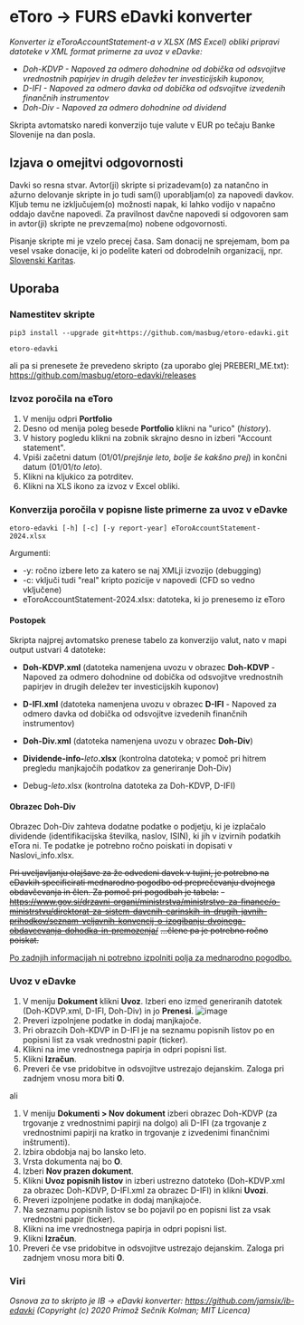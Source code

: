 
# eToro -> FURS eDavki konverter

_Konverter iz eToroAccountStatement-a v XLSX (MS Excel) obliki pripravi datoteke v XML format primerne za uvoz v eDavke:_
* _Doh-KDVP - Napoved za odmero dohodnine od dobička od odsvojitve vrednostnih papirjev in drugih deležev ter investicijskih kuponov,_
* _D-IFI - Napoved za odmero davka od dobička od odsvojitve izvedenih finančnih instrumentov_
* _Doh-Div - Napoved za odmero dohodnine od dividend_

Skripta avtomatsko naredi konverzijo tuje valute v EUR po tečaju Banke Slovenije na dan posla.

## Izjava o omejitvi odgovornosti

Davki so resna stvar. Avtor(ji) skripte si prizadevam(o) za natančno in ažurno delovanje skripte in jo tudi sam(i)
uporabljam(o) za napovedi davkov. Kljub temu ne izključujem(o) možnosti napak, ki lahko vodijo v napačno oddajo davčne
napovedi. Za pravilnost davčne napovedi si odgovoren sam in avtor(ji) skripte ne prevzema(mo) nobene odgovornosti.

Pisanje skripte mi je vzelo precej časa. Sam donacij ne sprejemam, bom pa vesel vsake donacije, ki jo podelite kateri od dobrodelnih organizacij, npr. [Slovenski Karitas](https://www.karitas.si/daruj/donacija/).

## Uporaba

### Namestitev skripte

```
pip3 install --upgrade git+https://github.com/masbug/etoro-edavki.git
```

```
etoro-edavki
```

ali pa si prenesete že prevedeno skripto (za uporabo glej PREBERI_ME.txt):
https://github.com/masbug/etoro-edavki/releases

### Izvoz poročila na eToro

1. V meniju odpri **Portfolio**
2. Desno od menija poleg besede **Portfolio** klikni na "urico" (_history_).
3. V history pogledu klikni na zobnik skrajno desno in izberi "Account statement".
4. Vpiši začetni datum (01/01/_prejšnje leto, bolje še kakšno prej_) in končni datum (01/01/_to leto_).
5. Klikni na kljukico za potrditev.
6. Klikni na XLS ikono za izvoz v Excel obliki.

### Konverzija poročila v popisne liste primerne za uvoz v eDavke

```
etoro-edavki [-h] [-c] [-y report-year] eToroAccountStatement-2024.xlsx
```
Argumenti:
*    -y: ročno izbere leto za katero se naj XMLji izvozijo (debugging)
*    -c: vključi tudi "real" kripto pozicije v napovedi (CFD so vedno vključene)
*    eToroAccountStatement-2024.xlsx: datoteka, ki jo prenesemo iz eToro

#### Postopek
Skripta najprej avtomatsko prenese tabelo za konverzijo valut, nato v mapi output ustvari 4 datoteke:
* **Doh-KDVP.xml** (datoteka namenjena uvozu v obrazec **Doh-KDVP** - Napoved za odmero dohodnine od dobička od odsvojitve vrednostnih papirjev in drugih deležev ter investicijskih kuponov)
* **D-IFI.xml** (datoteka namenjena uvozu v obrazec **D-IFI** - Napoved za odmero davka od dobička od odsvojitve izvedenih finančnih instrumentov)
* **Doh-Div.xml** (datoteka namenjena uvozu v obrazec **Doh-Div**)

* **Dividende-info-**_leto_**.xlsx** (kontrolna datoteka; v pomoč pri hitrem pregledu manjkajočih podatkov za generiranje Doh-Div)
* Debug-_leto_.xlsx (kontrolna datoteka za Doh-KDVP, D-IFI)

#### Obrazec Doh-Div
Obrazec Doh-Div zahteva dodatne podatke o podjetju, ki je izplačalo dividende (identifikacijska številka, naslov, ISIN), ki jih v izvirnih podatkih eTora ni. Te podatke je potrebno ročno poiskati in dopisati v Naslovi_info.xlsx.

~~Pri uveljavljanju olajšave za že odvedeni davek v tujini, je potrebno na eDavkih specificirati mednarodno pogodbo od preprečevanju dvojnega obdavčevanja in člen. Za pomoč pri pogodbah je tabela:~~
~~- https://www.gov.si/drzavni-organi/ministrstva/ministrstvo-za-finance/o-ministrstvu/direktorat-za-sistem-davcnih-carinskih-in-drugih-javnih-prihodkov/seznam-veljavnih-konvencij-o-izogibanju-dvojnega-obdavcevanja-dohodka-in-premozenja/~~
~~...člene pa je potrebno ročno poiskat.~~

[Po zadnjih informacijah ni potrebno izpolniti polja za mednarodno pogodbo.](https://github.com/masbug/etoro-edavki/issues/28#issuecomment-1899933818)

### Uvoz v eDavke
1. V meniju **Dokument** klikni **Uvoz**. Izberi eno izmed generiranih datotek (Doh-KDVP.xml, D-IFI, Doh-Div) in jo **Prenesi**.
![image](https://user-images.githubusercontent.com/11191264/221360416-bce47565-7f11-4d5e-a3e2-4466785c1bc7.png)
2. Preveri izpolnjene podatke in dodaj manjkajoče.
3. Pri obrazcih Doh-KDVP in D-IFI je na seznamu popisnih listov po en popisni list za vsak vrednostni papir (ticker).
4. Klikni na ime vrednostnega papirja in odpri popisni list.
5. Klikni **Izračun**.
6. Preveri če vse pridobitve in odsvojitve ustrezajo dejanskim. Zaloga pri zadnjem vnosu mora biti **0**.

ali

1. V meniju **Dokumenti > Nov dokument** izberi obrazec Doh-KDVP (za trgovanje z vrednostnimi papirji na dolgo) ali D-IFI (za trgovanje z vrednostnimi papirji na kratko in trgovanje z izvedenimi finančnimi inštrumenti).
2. Izbira obdobja naj bo lansko leto.
3. Vrsta dokumenta naj bo **O**.
4. Izberi **Nov prazen dokument**.
5. Klikni **Uvoz popisnih listov** in izberi ustrezno datoteko (Doh-KDVP.xml za obrazec Doh-KDVP, D-IFI.xml za obrazec D-IFI) in klikni **Uvozi**.
6. Preveri izpolnjene podatke in dodaj manjkajoče.
7. Na seznamu popisnih listov se bo pojavil po en popisni list za vsak vrednostni papir (ticker).
8. Klikni na ime vrednostnega papirja in odpri popisni list.
9. Klikni **Izračun**.
10. Preveri če vse pridobitve in odsvojitve ustrezajo dejanskim. Zaloga pri zadnjem vnosu mora biti **0**.


### Viri
_Osnova za to skripto je IB -> eDavki konverter: https://github.com/jamsix/ib-edavki (Copyright (c) 2020 Primož Sečnik Kolman; MIT Licenca)_
